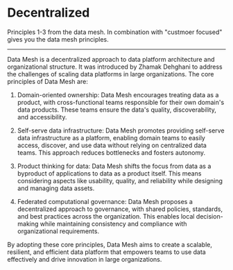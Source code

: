 
# Decentralized

Principles 1-3 from the data mesh. In combination with "custmoer focused" gives you the data mesh principles.

--------

Data Mesh is a decentralized approach to data platform architecture and organizational structure. It was introduced by Zhamak Dehghani to address the challenges of scaling data platforms in large organizations. The core principles of Data Mesh are:

1. Domain-oriented ownership: Data Mesh encourages treating data as a product, with cross-functional teams responsible for their own domain's data products. These teams ensure the data's quality, discoverability, and accessibility.

2. Self-serve data infrastructure: Data Mesh promotes providing self-serve data infrastructure as a platform, enabling domain teams to easily access, discover, and use data without relying on centralized data teams. This approach reduces bottlenecks and fosters autonomy.

3. Product thinking for data: Data Mesh shifts the focus from data as a byproduct of applications to data as a product itself. This means considering aspects like usability, quality, and reliability while designing and managing data assets.

4. Federated computational governance: Data Mesh proposes a decentralized approach to governance, with shared policies, standards, and best practices across the organization. This enables local decision-making while maintaining consistency and compliance with organizational requirements.

By adopting these core principles, Data Mesh aims to create a scalable, resilient, and efficient data platform that empowers teams to use data effectively and drive innovation in large organizations.